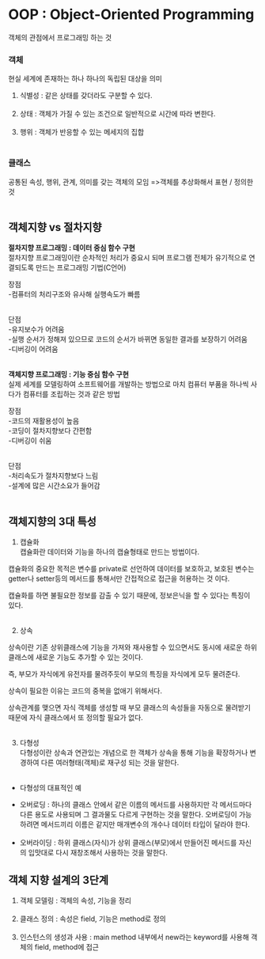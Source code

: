 # OOP : Object-Oriented Programming
 객체의 관점에서 프로그래밍 하는 것<br>
 
 ### 객체
현실 세계에 존재하는 하나 하나의 독립된 대상을 의미<br>

 1. 식별성 : 같은 상태를 갖더라도 구분할 수 있다. <br><br>
 2. 상태 : 객체가 가질 수 있는 조건으로 일반적으로 시간에 따라 변한다. <br><br>
 3. 행위 : 객체가 반응할 수 있는 메세지의 집합 <br><br>


### 클래스
공통된 속성, 행위, 관계, 의미를 갖는 객체의 모임
=>객체를 추상화해서 표현 / 정의한 것<br><br>
 
 ## 객체지향 vs 절차지향
 **절차지향 프로그래밍 : 데이터 중심 함수 구현** <br>
절차지향 프로그래밍이란 순차적인 처리가 중요시 되며 프로그램 전체가 유기적으로 연결되도록 만드는 프로그래밍 기법(C언어) <br>

장점<br>
-컴퓨터의 처리구조와 유사해 실행속도가 빠름<br><br>

단점<br>
-유지보수가 어려움<br>
-실행 순서가 정해져 있으므로 코드의 순서가 바뀌면 동일한 결과를 보장하기 어려움<br>
-디버깅이 어려움<br><br>
 
  **객체지향 프로그래밍 : 기능 중심 함수 구현** <br>
  실제 세계를 모델링하여 소프트웨어를 개발하는 방법으로 마치 컴퓨터 부품을 하나씩 사다가 컴퓨터를 조립하는 것과 같은 방법<br>
  
 장점<br>
-코드의 재활용성이 높음<br>
-코딩이 절차지향보다 간편함<br>
-디버깅이 쉬움<br><br>

단점<br>
-처리속도가 절차지향보다 느림<br>
-설계에 많은 시간소요가 들어감<br><br>

## 객체지향의 3대 특성
1. 캡슐화<br>
캡슐화란 데이터와 기능을 하나의 캡슐형태로 만드는 방법이다. <br>

캡슐화의 중요한 목적은 변수를 private로 선언하여 데이터를 보호하고, 보호된 변수는 getter나 setter등의 메서드를 통해서만 간접적으로 접근을 허용하는 것 이다.<br>

캡슐화를 하면 불필요한 정보를 감출 수 있기 때문에, 정보은닉을 할 수 있다는 특징이 있다.<br><br>
 
2. 상속<br>

상속이란 기존 상위클래스에 기능을 가져와 재사용할 수 있으면서도 동시에 새로운 하위 클래스에 새로운 기능도 추가할 수 있는 것이다.<br>

즉, 부모가 자식에게 유전자를 물려주듯이 부모의 특징을 자식에게 모두 물려준다.<br>

상속이 필요한 이유는 코드의 중복을 없애기 위해서다.<br>

상속관계를 맺으면 자식 객체를 생성할 때 부모 클래스의 속성들을 자동으로 물려받기 때문에 자식 클래스에서 또 정의할 필요가 없다.<br><br>


3. 다형성<br>
다형성이란 상속과 연관있는 개념으로 한 객체가 상속을 통해 기능을 확장하거나 변경하여 다른 여러형태(객체)로 재구성 되는 것을 말한다.<br><br>

+ 다형성의 대표적인 예<br>
* 오버로딩 : 하나의 클래스 안에서 같은 이름의 메서드를 사용하지만 각 메서드마다 다른 용도로 사용되며 그 결과물도 다르게 구현하는 것을 말한다.
오버로딩이 가능하려면 메서드끼리 이름은 같지만 매개변수의 개수나 데이터 타입이 달라야 한다.<br><br>
* 오버라이딩 : 하위 클래스(자식)가 상위 클래스(부모)에서 만들어진 메서드를 자신의 입맛대로 다시 재창조해서 사용하는 것을 말한다. <br>


## 객체 지향 설계의 3단계
 1. 객체 모델링 : 객체의 속성, 기능을 정리 <br><br>
 2. 클래스 정의 : 속성은 field, 기능은 method로 정의<br><br>
 3. 인스턴스의 생성과 사용 : main method 내부에서 new라는 keyword를 사용해 객체의 field, method에 접근 <br>
